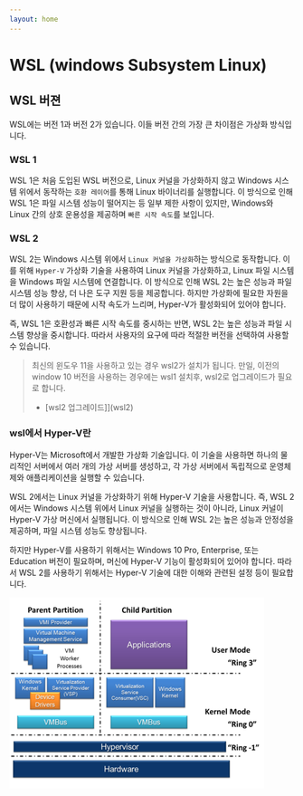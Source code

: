 ```yaml
---
layout: home
---
```


# WSL (windows Subsystem Linux)

## WSL 버젼
WSL에는 버전 1과 버전 2가 있습니다. 이들 버전 간의 가장 큰 차이점은 가상화 방식입니다.

### WSL 1
WSL 1은 처음 도입된 WSL 버전으로, Linux 커널을 가상화하지 않고 Windows 시스템 위에서 동작하는 `호환 레이어`를 통해 Linux 바이너리를 실행합니다. 이 방식으로 인해 WSL 1은 파일 시스템 성능이 떨어지는 등 일부 제한 사항이 있지만, Windows와 Linux 간의 상호 운용성을 제공하며 `빠른 시작 속도`를 보입니다.

### WSL 2
WSL 2는 Windows 시스템 위에서 `Linux 커널을 가상화`하는 방식으로 동작합니다. 이를 위해 `Hyper-V` 가상화 기술을 사용하여 Linux 커널을 가상화하고, Linux 파일 시스템을 Windows 파일 시스템에 연결합니다. 이 방식으로 인해 WSL 2는 높은 성능과 파일 시스템 성능 향상, 더 나은 도구 지원 등을 제공합니다. 하지만 가상화에 필요한 자원을 더 많이 사용하기 때문에 시작 속도가 느리며, Hyper-V가 활성화되어 있어야 합니다.

즉, WSL 1은 호환성과 빠른 시작 속도를 중시하는 반면, WSL 2는 높은 성능과 파일 시스템 향상을 중시합니다. 따라서 사용자의 요구에 따라 적절한 버전을 선택하여 사용할 수 있습니다.

> 최신의 윈도우 11을 사용하고 있는 경우 wsl2가 설치가 됩니다. 만일, 이전의 window 10 버전을 사용하는 경우에는 wsl1 설치후, wsl2로 업그레이드가 필요로 합니다.
> * [wsl2 업그레이드]](wsl2)



### wsl에서 Hyper-V란
Hyper-V는 Microsoft에서 개발한 가상화 기술입니다. 이 기술을 사용하면 하나의 물리적인 서버에서 여러 개의 가상 서버를 생성하고, 각 가상 서버에서 독립적으로 운영체제와 애플리케이션을 실행할 수 있습니다.

WSL 2에서는 Linux 커널을 가상화하기 위해 Hyper-V 기술을 사용합니다. 즉, WSL 2에서는 Windows 시스템 위에서 Linux 커널을 실행하는 것이 아니라, Linux 커널이 Hyper-V 가상 머신에서 실행됩니다. 이 방식으로 인해 WSL 2는 높은 성능과 안정성을 제공하며, 파일 시스템 성능도 향상됩니다.

하지만 Hyper-V를 사용하기 위해서는 Windows 10 Pro, Enterprise, 또는 Education 버전이 필요하며, 머신에 Hyper-V 기능이 활성화되어 있어야 합니다. 따라서 WSL 2를 사용하기 위해서는 Hyper-V 기술에 대한 이해와 관련된 설정 등이 필요합니다.



![img](./img/450px-Hyper-V.png)

